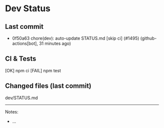 # Dev Status

## Last commit
- 0f50a63 chore(dev): auto-update STATUS.md [skip ci] (#1495) (github-actions[bot], 31 minutes ago)
## CI & Tests
[OK] npm ci
[FAIL] npm test

## Changed files (last commit)
dev/STATUS.md

---
Notes:
- ...
